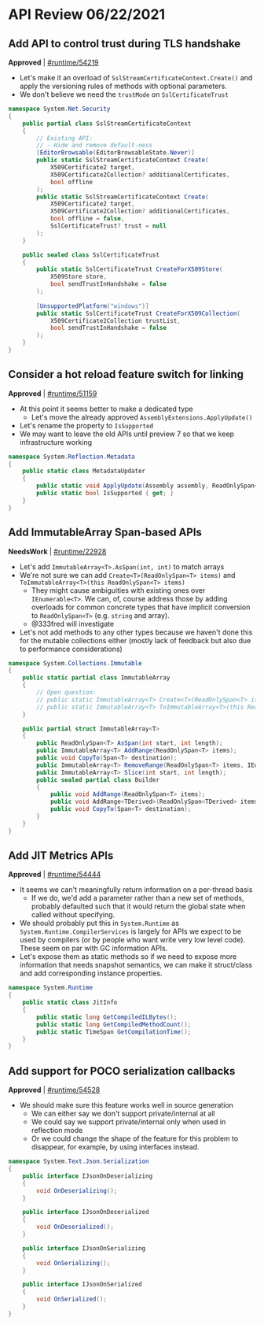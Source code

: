 # API Review 06/22/2021

## Add API to control trust during TLS handshake

**Approved** | [#runtime/54219](https://github.com/dotnet/runtime/issues/54219#issuecomment-866187863)

* Let's make it an overload of `SslStreamCertificateContext.Create()` and apply the versioning rules of methods with optional parameters.
* We don't believe we need the `trustMode` on `SslCertificateTrust`

```C#
namespace System.Net.Security
{
    public partial class SslStreamCertificateContext
    {
        // Existing API:
        // - Hide and remove default-ness
        [EditorBrowsable(EditorBrowsableState.Never)]
        public static SslStreamCertificateContext Create(
            X509Certificate2 target, 
            X509Certificate2Collection? additionalCertificates, 
            bool offline
        );
        public static SslStreamCertificateContext Create( 
            X509Certificate2 target,  
            X509Certificate2Collection? additionalCertificates,  
            bool offline = false,
            SslCertificateTrust? trust = null
        );
    }

    public sealed class SslCertificateTrust
    {
        public static SslCertificateTrust CreateForX509Store(
            X509Store store, 
            bool sendTrustInHandshake = false
        );
 
        [UnsupportedPlatform("windows")]
        public static SslCertificateTrust CreateForX509Collection(
            X509Certificate2Collection trustList,
            bool sendTrustInHandshake = false
        );
    }
}
```
## Consider a hot reload feature switch for linking

**Approved** | [#runtime/51159](https://github.com/dotnet/runtime/issues/51159#issuecomment-866199485)

* At this point it seems better to make a dedicated type
    - Let's move the already approved `AssemblyExtensions.ApplyUpdate()`
* Let's rename the property to `IsSupported`
* We may want to leave the old APIs until preview 7 so that we keep infrastructure working

```C#
namespace System.Reflection.Metadata
{
    public static class MetadataUpdater
    {
        public static void ApplyUpdate(Assembly assembly, ReadOnlySpan<byte> metadataDelta, ReadOnlySpan<byte> ilDelta, ReadOnlySpan<byte> pdbDelta);
        public static bool IsSupported { get; }
    }
}
```

## Add ImmutableArray Span-based APIs

**NeedsWork** | [#runtime/22928](https://github.com/dotnet/runtime/issues/22928#issuecomment-866221826)

* Let's add `ImmutableArray<T>.AsSpan(int, int)` to match arrays
* We're not sure we can add `Create<T>(ReadOnlySpan<T> items)` and `ToImmutableArray<T>(this ReadOnlySpan<T> items)`
    - They might cause ambiguities with existing ones over `IEnumerable<T>`. We can, of, course address those by adding overloads for common concrete types that have implicit conversion to `ReadOnlySpan<T>` (e.g. `string` and array).
    - @333fred will investigate
* Let's not add methods to any other types because we haven't done this for the mutable collections either (mostly lack of feedback but also due to performance considerations)

```C#
namespace System.Collections.Immutable
{
    public static partial class ImmutableArray
    {
        // Open question:
        // public static ImmutableArray<T> Create<T>(ReadOnlySpan<T> items);
        // public static ImmutableArray<T> ToImmutableArray<T>(this ReadOnlySpan<T> items);
    }

    public partial struct ImmutableArray<T>
    {
        public ReadOnlySpan<T> AsSpan(int start, int length);
        public ImmutableArray<T> AddRange(ReadOnlySpan<T> items);
        public void CopyTo(Span<T> destination);
        public ImmutableArray<T> RemoveRange(ReadOnlySpan<T> items, IEqualityComparer<T>? equalityComparer);
        public ImmutableArray<T> Slice(int start, int length);
        public sealed partial class Builder
        {
            public void AddRange(ReadOnlySpan<T> items);
            public void AddRange<TDerived>(ReadOnlySpan<TDerived> items) where TDerived : T;
            public void CopyTo(Span<T> destination);
        }
    }
}
```

## Add JIT Metrics APIs

**Approved** | [#runtime/54444](https://github.com/dotnet/runtime/issues/54444#issuecomment-866244391)

* It seems we can't meaningfully return information on a per-thread basis
    - If we do, we'd add a parameter rather than a new set of methods, probably defaulted such that it would return the global state when called without specifying.
* We should probably put this in `System.Runtime` as `System.Runtime.CompilerServices` is largely for APIs we expect to be used by compilers (or by people who want write very low level code). These seem on par with GC information APIs.
* Let's expose them as static methods so if we need to expose more information that needs snapshot semantics, we can make it struct/class and add corresponding instance properties.

```C#
namespace System.Runtime
{
    public static class JitInfo
    {
        public static long GetCompiledILBytes();
        public static long GetCompiledMethodCount();
        public static TimeSpan GetCompilationTime();
    }
}
```

## Add support for POCO serialization callbacks

**Approved** | [#runtime/54528](https://github.com/dotnet/runtime/issues/54528#issuecomment-866260736)

* We should make sure this feature works well in source generation
    - We can either say we don't support private/internal at all
    - We could say we support private/internal only when used in reflection mode
    - Or we could change the shape of the feature for this problem to disappear, for example, by using interfaces instead.

```C#
namespace System.Text.Json.Serialization
{
    public interface IJsonOnDeserializing
    {
        void OnDeserializing();
    }

    public interface IJsonOnDeserialized
    {
        void OnDeserialized();
    }

    public interface IJsonOnSerializing
    {
        void OnSerializing();
    }

    public interface IJsonOnSerialized
    {
        void OnSerialized();
    }
}
```

